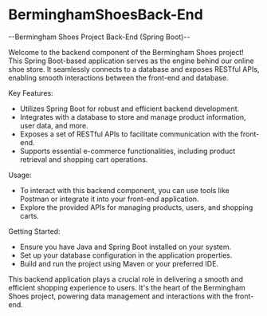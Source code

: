 # BerminghamShoesBack-End

--Bermingham Shoes Project Back-End (Spring Boot)--

Welcome to the backend component of the Bermingham Shoes project! This Spring Boot-based application serves as the engine behind our online shoe store. It seamlessly connects to a database and exposes RESTful APIs, enabling smooth interactions between the front-end and database.

 Key Features:

- Utilizes Spring Boot for robust and efficient backend development.
- Integrates with a database to store and manage product information, user data, and more.
- Exposes a set of RESTful APIs to facilitate communication with the front-end.
- Supports essential e-commerce functionalities, including product retrieval and shopping cart operations.

 Usage:
- To interact with this backend component, you can use tools like Postman or integrate it into your front-end application.
- Explore the provided APIs for managing products, users, and shopping carts.

 Getting Started:
- Ensure you have Java and Spring Boot installed on your system.
- Set up your database configuration in the application properties.
- Build and run the project using Maven or your preferred IDE.

This backend application plays a crucial role in delivering a smooth and efficient shopping experience to users. It's the heart of the Bermingham Shoes project, powering data management and interactions with the front-end.
